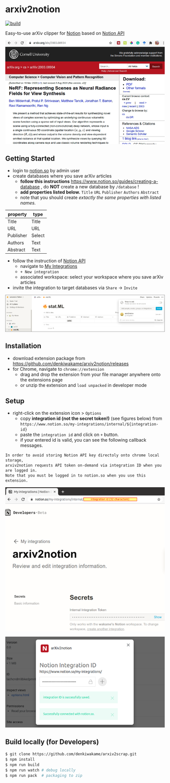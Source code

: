 # arxiv2notion
[![build](https://github.com/denkiwakame/arxiv2notion/actions/workflows/build.yaml/badge.svg)](https://github.com/denkiwakame/arxiv2notion/actions/workflows/build.yaml)

Easy-to-use arXiv clipper for [Notion](https://www.notion.so) based on [Notion API](https://developers.notion.com/)

![demo](doc/arxiv2notion.gif)

## Getting Started
- login to [notion.so](https://www.notion.so) by admin user
- create databases where you save arXiv articles
  - **follow this instructions** https://www.notion.so/guides/creating-a-database , do **NOT** create a new database by `/database` !
  - **add properties listed below.** `Title` `URL` `Publisher` `Authors` `Abstract`
  - note that you should create *extactly the same properties with listed names.*

|property|type|
|-----|-----|
|Title|Title|
|URL|URL|
|Publisher|Select|
|Authors|Text|
|Abstract|Text|

- follow the instruction of [Notion API](https://developers.notion.com/docs/getting-started)
  - navigate to [My Integrations](https://www.notion.so/my-integrations)
  - `+ New integration`
  - associated workspace: select your workspace where you save arXiv articles
- invite the integration to target databases via `Share` -> `Invite`

![ref1](doc/notion.png)

## Installation
- download extension package from https://github.com/denkiwakame/arxiv2notion/releases
- for Chrome, navigate to `chrome://extension`
  - drag and drop the extension from your file manager anywhere onto the extensions page
  - or unzip the extension and `load unpacked` in developer mode

## Setup
- right-click on the extension icon > `Options`
  - copy **integration id (not the secret token!)** (see figures below) from `https://www.notion.so/my-integrations/internal/${integration-id}`
  - paste the `integration id` and click on `+` button.
  - if your entered id is valid, you can see the following callback messages.

```
In order to avoid storing Notion API key directoly onto chrome local storage,
arxiv2notion requests API token on-demand via integration ID when you are logged in.
Note that you must be logged in to notion.so when you use this extension.
```

![ref2](doc/integrataion.png)

![ref3](doc/option.png)

## Build locally (for Developers)

```bash
$ git clone https://github.com/denkiwakame/arxiv2scrap.git
$ npm install
$ npm run build
$ npm run watch # debug locally
$ npm run pack  # packaging to zip
```
